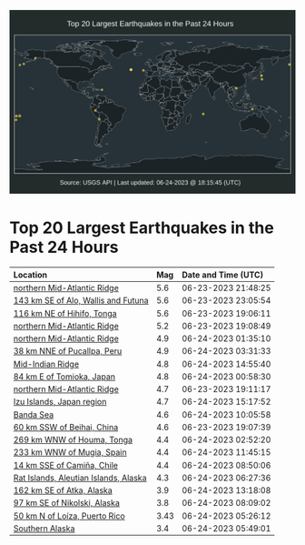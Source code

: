 ![Map](./map.png)

# Top 20 Largest Earthquakes in the Past 24 Hours

| Location | Mag | Date and Time (UTC) |
|:---|:---|:---|
| [northern Mid-Atlantic Ridge](https://earthquake.usgs.gov/earthquakes/eventpage/us7000kaqm) | 5.6 | 06-23-2023 21:48:25 |
| [143 km SE of Alo, Wallis and Futuna](https://earthquake.usgs.gov/earthquakes/eventpage/us7000kar4) | 5.6 | 06-23-2023 23:05:54 |
| [116 km NE of Hihifo, Tonga](https://earthquake.usgs.gov/earthquakes/eventpage/us7000kap9) | 5.6 | 06-23-2023 19:06:11 |
| [northern Mid-Atlantic Ridge](https://earthquake.usgs.gov/earthquakes/eventpage/us7000kape) | 5.2 | 06-23-2023 19:08:49 |
| [northern Mid-Atlantic Ridge](https://earthquake.usgs.gov/earthquakes/eventpage/us7000kare) | 4.9 | 06-24-2023 01:35:10 |
| [38 km NNE of Pucallpa, Peru](https://earthquake.usgs.gov/earthquakes/eventpage/us7000kart) | 4.9 | 06-24-2023 03:31:33 |
| [Mid-Indian Ridge](https://earthquake.usgs.gov/earthquakes/eventpage/us7000kaup) | 4.8 | 06-24-2023 14:55:40 |
| [84 km E of Tomioka, Japan](https://earthquake.usgs.gov/earthquakes/eventpage/us7000kard) | 4.8 | 06-24-2023 00:58:30 |
| [northern Mid-Atlantic Ridge](https://earthquake.usgs.gov/earthquakes/eventpage/us7000kapm) | 4.7 | 06-23-2023 19:11:17 |
| [Izu Islands, Japan region](https://earthquake.usgs.gov/earthquakes/eventpage/us7000kaut) | 4.7 | 06-24-2023 15:17:52 |
| [Banda Sea](https://earthquake.usgs.gov/earthquakes/eventpage/us7000katd) | 4.6 | 06-24-2023 10:05:58 |
| [60 km SSW of Beihai, China](https://earthquake.usgs.gov/earthquakes/eventpage/us7000kapb) | 4.6 | 06-23-2023 19:07:39 |
| [269 km WNW of Houma, Tonga](https://earthquake.usgs.gov/earthquakes/eventpage/us7000karq) | 4.4 | 06-24-2023 02:52:20 |
| [233 km WNW of Mugia, Spain](https://earthquake.usgs.gov/earthquakes/eventpage/us7000kats) | 4.4 | 06-24-2023 11:45:15 |
| [14 km SSE of Camiña, Chile](https://earthquake.usgs.gov/earthquakes/eventpage/us7000kat6) | 4.4 | 06-24-2023 08:50:06 |
| [Rat Islands, Aleutian Islands, Alaska](https://earthquake.usgs.gov/earthquakes/eventpage/us7000kasm) | 4.3 | 06-24-2023 06:27:36 |
| [162 km SE of Atka, Alaska](https://earthquake.usgs.gov/earthquakes/eventpage/us7000kau7) | 3.9 | 06-24-2023 13:18:08 |
| [97 km SE of Nikolski, Alaska](https://earthquake.usgs.gov/earthquakes/eventpage/us7000kasx) | 3.8 | 06-24-2023 08:09:02 |
| [50 km N of Loíza, Puerto Rico](https://earthquake.usgs.gov/earthquakes/eventpage/pr71414488) | 3.43 | 06-24-2023 05:26:12 |
| [Southern Alaska](https://earthquake.usgs.gov/earthquakes/eventpage/ak02381ibekf) | 3.4 | 06-24-2023 05:49:01 |
